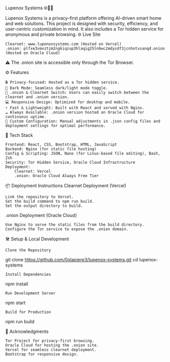 Lupenox Systems 🌐🕵️‍♂️

Lupenox Systems is a privacy-first platform offering AI-driven smart home and web solutions. This project is designed with security, efficiency, and user-centric customization in mind. It also includes a Tor hidden service for anonymous and private browsing.
🌐 Live Site

    Clearnet: www.lupenoxsystems.com (Hosted on Vercel)
    .onion: plfxe3vmvztzm2ngkiqzup3hlaqig25ln6wc2mdysdf3jcnhotvsanqd.onion (Hosted on Oracle Cloud)

⚠️ The .onion site is accessible only through the Tor Browser.

⚙️ Features

    🔒 Privacy-focused: Hosted as a Tor hidden service.
    🌙 Dark Mode: Seamless dark/light mode toggle.
    🔄 .onion & Clearnet Switch: Users can easily switch between the clearnet and .onion version.
    💻 Responsive Design: Optimized for desktop and mobile.
    ⚡ Fast & Lightweight: Built with React and served with Nginx.
    ☁️ Always Available: .onion version hosted on Oracle Cloud for continuous uptime.
    🔧 Custom Configuration: Manual adjustments in .json config files and deployment settings for optimal performance.

🚀 Tech Stack

    Frontend: React, CSS, Bootstrap, HTML, JavaScript
    Backend: Nginx (for static file hosting)
    Config & Scripting: JSON, Nano (for Linux-based file editing), Bash, Zsh
    Security: Tor Hidden Service, Oracle Cloud Infrastructure
    Deployment:
        Clearnet: Vercel
        .onion: Oracle Cloud Always Free Tier

📦 Deployment Instructions
Clearnet Deployment (Vercel)

    Link the repository to Vercel.
    Set the build command to npm run build.
    Set the output directory to build.

.onion Deployment (Oracle Cloud)

    Use Nginx to serve the static files from the build directory.
    Configure the Tor service to expose the .onion domain.

🛠️ Setup & Local Development

    Clone the Repository

git clone https://github.com/0xlapiere3/lupenox-systems.git
cd lupenox-systems

    Install Dependencies

npm install

    Run Development Server

npm start

    Build for Production

npm run build

🤝 Acknowledgments

    Tor Project for privacy-first browsing.
    Oracle Cloud for hosting the .onion site.
    Vercel for seamless clearnet deployment.
    Bootstrap for responsive design.
